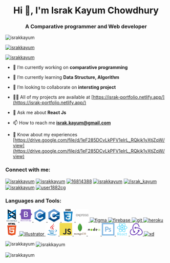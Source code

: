 <h1 align="center">Hi 👋, I'm Israk Kayum Chowdhury</h1>
<h3 align="center">A Comparative programmer and Web developer</h3>

<p align="left"> <img src="https://komarev.com/ghpvc/?username=israkkayum&label=Profile%20views&color=0e75b6&style=flat" alt="israkkayum" /> </p>

<p align="left"> <a href="https://github.com/ryo-ma/github-profile-trophy"><img src="https://github-profile-trophy.vercel.app/?username=israkkayum" alt="israkkayum" /></a> </p>

<p align="left"> <a href="https://twitter.com/israkkayum" target="blank"><img src="https://img.shields.io/twitter/follow/israkkayum?logo=twitter&style=for-the-badge" alt="israkkayum" /></a> </p>

- 🔭 I’m currently working on **comparative programming**

- 🌱 I’m currently learning **Data Structure, Algorithm**

- 👯 I’m looking to collaborate on **intersting project**

- 👨‍💻 All of my projects are available at [https://israk-portfolio.netlify.app/](https://israk-portfolio.netlify.app/)

- 💬 Ask me about **React Js**

- 📫 How to reach me **israk.kayum@gmail.com**

- 📄 Know about my experiences [https://drive.google.com/file/d/1eF285DCvLkPFV1eIrL_RQkjk1yXtjZqW/view](https://drive.google.com/file/d/1eF285DCvLkPFV1eIrL_RQkjk1yXtjZqW/view)

<h3 align="left">Connect with me:</h3>
<p align="left">
<a href="https://twitter.com/israkkayum" target="blank"><img align="center" src="https://raw.githubusercontent.com/rahuldkjain/github-profile-readme-generator/master/src/images/icons/Social/twitter.svg" alt="israkkayum" height="30" width="40" /></a>
<a href="https://linkedin.com/in/israkkayum" target="blank"><img align="center" src="https://raw.githubusercontent.com/rahuldkjain/github-profile-readme-generator/master/src/images/icons/Social/linked-in-alt.svg" alt="israkkayum" height="30" width="40" /></a>
<a href="https://stackoverflow.com/users/16814388" target="blank"><img align="center" src="https://raw.githubusercontent.com/rahuldkjain/github-profile-readme-generator/master/src/images/icons/Social/stack-overflow.svg" alt="16814388" height="30" width="40" /></a>
<a href="https://www.codechef.com/users/israkkayum" target="blank"><img align="center" src="https://cdn.jsdelivr.net/npm/simple-icons@3.1.0/icons/codechef.svg" alt="israkkayum" height="30" width="40" /></a>
<a href="https://www.hackerrank.com//israk_kayum" target="blank"><img align="center" src="https://raw.githubusercontent.com/rahuldkjain/github-profile-readme-generator/master/src/images/icons/Social/hackerrank.svg" alt="/israk_kayum" height="30" width="40" /></a>
<a href="https://codeforces.com/profile/israkkayum" target="blank"><img align="center" src="https://raw.githubusercontent.com/rahuldkjain/github-profile-readme-generator/master/src/images/icons/Social/codeforces.svg" alt="israkkayum" height="30" width="40" /></a>
<a href="https://www.leetcode.com/user1882cg" target="blank"><img align="center" src="https://raw.githubusercontent.com/rahuldkjain/github-profile-readme-generator/master/src/images/icons/Social/leet-code.svg" alt="user1882cg" height="30" width="40" /></a>
</p>

<h3 align="left">Languages and Tools:</h3>
<p align="left"> <a href="https://backbonejs.org" target="_blank" rel="noreferrer"> <img src="https://raw.githubusercontent.com/devicons/devicon/master/icons/backbonejs/backbonejs-original-wordmark.svg" alt="backbonejs" width="40" height="40"/> </a> <a href="https://getbootstrap.com" target="_blank" rel="noreferrer"> <img src="https://raw.githubusercontent.com/devicons/devicon/master/icons/bootstrap/bootstrap-plain-wordmark.svg" alt="bootstrap" width="40" height="40"/> </a> <a href="https://www.cprogramming.com/" target="_blank" rel="noreferrer"> <img src="https://raw.githubusercontent.com/devicons/devicon/master/icons/c/c-original.svg" alt="c" width="40" height="40"/> </a> <a href="https://www.w3schools.com/cpp/" target="_blank" rel="noreferrer"> <img src="https://raw.githubusercontent.com/devicons/devicon/master/icons/cplusplus/cplusplus-original.svg" alt="cplusplus" width="40" height="40"/> </a> <a href="https://www.w3schools.com/css/" target="_blank" rel="noreferrer"> <img src="https://raw.githubusercontent.com/devicons/devicon/master/icons/css3/css3-original-wordmark.svg" alt="css3" width="40" height="40"/> </a> <a href="https://expressjs.com" target="_blank" rel="noreferrer"> <img src="https://raw.githubusercontent.com/devicons/devicon/master/icons/express/express-original-wordmark.svg" alt="express" width="40" height="40"/> </a> <a href="https://www.figma.com/" target="_blank" rel="noreferrer"> <img src="https://www.vectorlogo.zone/logos/figma/figma-icon.svg" alt="figma" width="40" height="40"/> </a> <a href="https://firebase.google.com/" target="_blank" rel="noreferrer"> <img src="https://www.vectorlogo.zone/logos/firebase/firebase-icon.svg" alt="firebase" width="40" height="40"/> </a> <a href="https://git-scm.com/" target="_blank" rel="noreferrer"> <img src="https://www.vectorlogo.zone/logos/git-scm/git-scm-icon.svg" alt="git" width="40" height="40"/> </a> <a href="https://heroku.com" target="_blank" rel="noreferrer"> <img src="https://www.vectorlogo.zone/logos/heroku/heroku-icon.svg" alt="heroku" width="40" height="40"/> </a> <a href="https://www.w3.org/html/" target="_blank" rel="noreferrer"> <img src="https://raw.githubusercontent.com/devicons/devicon/master/icons/html5/html5-original-wordmark.svg" alt="html5" width="40" height="40"/> </a> <a href="https://www.adobe.com/in/products/illustrator.html" target="_blank" rel="noreferrer"> <img src="https://www.vectorlogo.zone/logos/adobe_illustrator/adobe_illustrator-icon.svg" alt="illustrator" width="40" height="40"/> </a> <a href="https://www.java.com" target="_blank" rel="noreferrer"> <img src="https://raw.githubusercontent.com/devicons/devicon/master/icons/java/java-original.svg" alt="java" width="40" height="40"/> </a> <a href="https://developer.mozilla.org/en-US/docs/Web/JavaScript" target="_blank" rel="noreferrer"> <img src="https://raw.githubusercontent.com/devicons/devicon/master/icons/javascript/javascript-original.svg" alt="javascript" width="40" height="40"/> </a> <a href="https://www.mongodb.com/" target="_blank" rel="noreferrer"> <img src="https://raw.githubusercontent.com/devicons/devicon/master/icons/mongodb/mongodb-original-wordmark.svg" alt="mongodb" width="40" height="40"/> </a> <a href="https://nodejs.org" target="_blank" rel="noreferrer"> <img src="https://raw.githubusercontent.com/devicons/devicon/master/icons/nodejs/nodejs-original-wordmark.svg" alt="nodejs" width="40" height="40"/> </a> <a href="https://www.photoshop.com/en" target="_blank" rel="noreferrer"> <img src="https://raw.githubusercontent.com/devicons/devicon/master/icons/photoshop/photoshop-line.svg" alt="photoshop" width="40" height="40"/> </a> <a href="https://reactjs.org/" target="_blank" rel="noreferrer"> <img src="https://raw.githubusercontent.com/devicons/devicon/master/icons/react/react-original-wordmark.svg" alt="react" width="40" height="40"/> </a> <a href="https://redux.js.org" target="_blank" rel="noreferrer"> <img src="https://raw.githubusercontent.com/devicons/devicon/master/icons/redux/redux-original.svg" alt="redux" width="40" height="40"/> </a> <a href="https://www.adobe.com/products/xd.html" target="_blank" rel="noreferrer"> <img src="https://cdn.worldvectorlogo.com/logos/adobe-xd.svg" alt="xd" width="40" height="40"/> </a> </p>

<p><img align="left" src="https://github-readme-stats.vercel.app/api/top-langs?username=israkkayum&show_icons=true&locale=en&layout=compact" alt="israkkayum" /></p>

<p>&nbsp;<img align="center" src="https://github-readme-stats.vercel.app/api?username=israkkayum&show_icons=true&locale=en" alt="israkkayum" /></p>

<p><img align="center" src="https://github-readme-streak-stats.herokuapp.com/?user=israkkayum&" alt="israkkayum" /></p>
